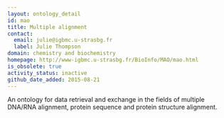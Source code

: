 ```yaml
---
layout: ontology_detail
id: mao
title: Multiple alignment
contact:
  email: julie@igbmc.u-strasbg.fr
  label: Julie Thompson
domain: chemistry and biochemistry
homepage: http://www-igbmc.u-strasbg.fr/BioInfo/MAO/mao.html
is_obsolete: true
activity_status: inactive
github_date_added: 2015-08-21
---
```


An ontology for data retrieval and exchange in the fields of multiple DNA/RNA  alignment, protein sequence and protein structure alignment.
